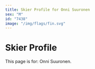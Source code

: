 ```yaml
---
title: Skier Profile for Onni Suuronen
sex: "M"
id: "7438"
image: "/img/flags/fin.svg" 
---
```


# Skier Profile

This page is for: Onni Suuronen.
    